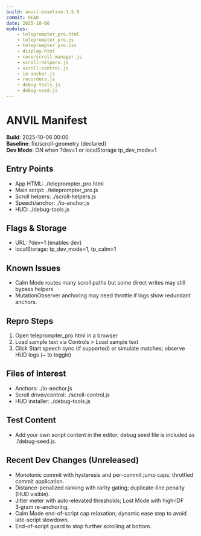 ```yaml
---
build: anvil-baseline-1.5.9
commit: HEAD
date: 2025-10-06
modules:
	- teleprompter_pro.html
	- teleprompter_pro.js
	- teleprompter_pro.css
	- display.html
	- core/scroll-manager.js
	- scroll-helpers.js
	- scroll-control.js
	- io-anchor.js
	- recorders.js
	- debug-tools.js
	- debug-seed.js
---
```


# ANVIL Manifest

**Build**: 2025-10-06 00:00  
**Baseline**: fix/scroll-geometry (declared)  
**Dev Mode**: ON when ?dev=1 or localStorage tp_dev_mode=1

## Entry Points
- App HTML: ./teleprompter_pro.html
- Main script: ./teleprompter_pro.js
- Scroll helpers: ./scroll-helpers.js
- Speech/anchor: ./io-anchor.js
- HUD: ./debug-tools.js

## Flags & Storage
- URL: ?dev=1 (enables dev)  
- localStorage: tp_dev_mode=1, tp_calm=1

## Known Issues
- Calm Mode routes many scroll paths but some direct writes may still bypass helpers.
- MutationObserver anchoring may need throttle if logs show redundant anchors.

## Repro Steps
1) Open teleprompter_pro.html in a browser
2) Load sample text via Controls > Load sample text
3) Click Start speech sync (if supported) or simulate matches; observe HUD logs (~ to toggle)

## Files of Interest
- Anchors: ./io-anchor.js
- Scroll driver/control: ./scroll-control.js
- HUD installer: ./debug-tools.js

## Test Content
- Add your own script content in the editor; debug seed file is included as ./debug-seed.js.

## Recent Dev Changes (Unreleased)
- Monotonic commit with hysteresis and per-commit jump caps; throttled commit application.
- Distance-penalized ranking with rarity gating; duplicate-line penalty (HUD visible).
- Jitter meter with auto-elevated thresholds; Lost Mode with high‑IDF 3‑gram re-anchoring.
- Calm Mode end-of-script cap relaxation; dynamic ease step to avoid late-script slowdown.
- End-of-script guard to stop further scrolling at bottom.
